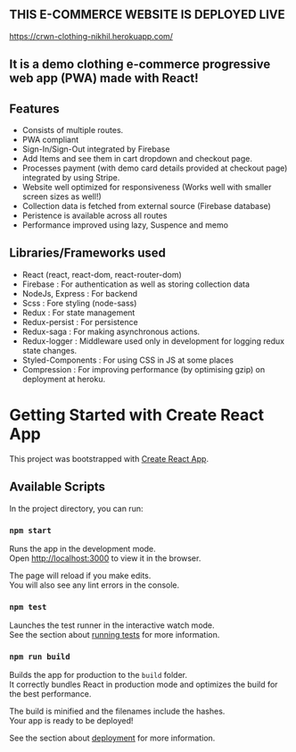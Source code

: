 ## THIS E-COMMERCE WEBSITE IS DEPLOYED LIVE

https://crwn-clothing-nikhil.herokuapp.com/

## It is a demo clothing e-commerce progressive web app (PWA) made with React!

## Features

- Consists of multiple routes.
- PWA compliant
- Sign-In/Sign-Out integrated by Firebase
- Add Items and see them in cart dropdown and checkout page.
- Processes payment (with demo card details provided at checkout page) integrated by using Stripe.
- Website well optimized for responsiveness (Works well with smaller screen sizes as well!)
- Collection data is fetched from external source (Firebase database)
- Peristence is available across all routes
- Performance improved using lazy, Suspence and memo

## Libraries/Frameworks used

- React (react, react-dom, react-router-dom)
- Firebase : For authentication as well as storing collection data
- NodeJs, Express : For backend
- Scss : Fore styling (node-sass)
- Redux : For state management
- Redux-persist : For persistence
- Redux-saga : For making asynchronous actions.
- Redux-logger : Middleware used only in development for logging redux state changes.
- Styled-Components : For using CSS in JS at some places
- Compression : For improving performance (by optimising gzip) on deployment at heroku.

# Getting Started with Create React App

This project was bootstrapped with [Create React App](https://github.com/facebook/create-react-app).

## Available Scripts

In the project directory, you can run:

### `npm start`

Runs the app in the development mode.\
Open [http://localhost:3000](http://localhost:3000) to view it in the browser.

The page will reload if you make edits.\
You will also see any lint errors in the console.

### `npm test`

Launches the test runner in the interactive watch mode.\
See the section about [running tests](https://facebook.github.io/create-react-app/docs/running-tests) for more information.

### `npm run build`

Builds the app for production to the `build` folder.\
It correctly bundles React in production mode and optimizes the build for the best performance.

The build is minified and the filenames include the hashes.\
Your app is ready to be deployed!

See the section about [deployment](https://facebook.github.io/create-react-app/docs/deployment) for more information.
